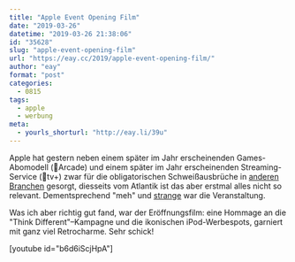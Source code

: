 ```yaml
---
title: "Apple Event Opening Film"
date: "2019-03-26"
datetime: "2019-03-26 21:38:06"
id: "35628"
slug: "apple-event-opening-film"
url: "https://eay.cc/2019/apple-event-opening-film/"
author: "eay"
format: "post"
categories:
  - 0815
tags:
  - apple
  - werbung
meta:
  - yourls_shorturl: "http://eay.li/39u"
---
```


Apple hat gestern neben einem später im Jahr erscheinenden Games-Abomodell (Arcade) und einem später im Jahr erscheinenden Streaming-Service (tv+) zwar für die obligatorischen Schweißausbrüche in [anderen](https://twitter.com/eay/status/1110227012835307521) [Branchen](https://twitter.com/eay/status/1110232906809655296) gesorgt, diesseits vom Atlantik ist das aber erstmal alles nicht so relevant. Dementsprechend "meh" und [strange](https://media3.giphy.com/media/jUKldPpZHZClbMwA7R/giphy.gif) war die Veranstaltung.

Was ich aber richtig gut fand, war der Eröffnungsfilm: eine Hommage an die "Think Different"–Kampagne und die ikonischen iPod-Werbespots, garniert mit ganz viel Retrocharme. Sehr schick!

\[youtube id="b6d6iScjHpA"\]
